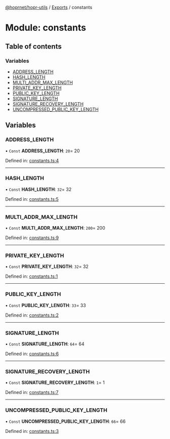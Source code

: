 [@hoprnet/hopr-utils](../README.md) / [Exports](../modules.md) / constants

# Module: constants

## Table of contents

### Variables

- [ADDRESS_LENGTH](constants.md#address_length)
- [HASH_LENGTH](constants.md#hash_length)
- [MULTI_ADDR_MAX_LENGTH](constants.md#multi_addr_max_length)
- [PRIVATE_KEY_LENGTH](constants.md#private_key_length)
- [PUBLIC_KEY_LENGTH](constants.md#public_key_length)
- [SIGNATURE_LENGTH](constants.md#signature_length)
- [SIGNATURE_RECOVERY_LENGTH](constants.md#signature_recovery_length)
- [UNCOMPRESSED_PUBLIC_KEY_LENGTH](constants.md#uncompressed_public_key_length)

## Variables

### ADDRESS_LENGTH

• `Const` **ADDRESS_LENGTH**: `20`= 20

Defined in: [constants.ts:4](https://github.com/hoprnet/hoprnet/blob/448a47a/packages/utils/src/constants.ts#L4)

---

### HASH_LENGTH

• `Const` **HASH_LENGTH**: `32`= 32

Defined in: [constants.ts:5](https://github.com/hoprnet/hoprnet/blob/448a47a/packages/utils/src/constants.ts#L5)

---

### MULTI_ADDR_MAX_LENGTH

• `Const` **MULTI_ADDR_MAX_LENGTH**: `200`= 200

Defined in: [constants.ts:9](https://github.com/hoprnet/hoprnet/blob/448a47a/packages/utils/src/constants.ts#L9)

---

### PRIVATE_KEY_LENGTH

• `Const` **PRIVATE_KEY_LENGTH**: `32`= 32

Defined in: [constants.ts:1](https://github.com/hoprnet/hoprnet/blob/448a47a/packages/utils/src/constants.ts#L1)

---

### PUBLIC_KEY_LENGTH

• `Const` **PUBLIC_KEY_LENGTH**: `33`= 33

Defined in: [constants.ts:2](https://github.com/hoprnet/hoprnet/blob/448a47a/packages/utils/src/constants.ts#L2)

---

### SIGNATURE_LENGTH

• `Const` **SIGNATURE_LENGTH**: `64`= 64

Defined in: [constants.ts:6](https://github.com/hoprnet/hoprnet/blob/448a47a/packages/utils/src/constants.ts#L6)

---

### SIGNATURE_RECOVERY_LENGTH

• `Const` **SIGNATURE_RECOVERY_LENGTH**: `1`= 1

Defined in: [constants.ts:7](https://github.com/hoprnet/hoprnet/blob/448a47a/packages/utils/src/constants.ts#L7)

---

### UNCOMPRESSED_PUBLIC_KEY_LENGTH

• `Const` **UNCOMPRESSED_PUBLIC_KEY_LENGTH**: `66`= 66

Defined in: [constants.ts:3](https://github.com/hoprnet/hoprnet/blob/448a47a/packages/utils/src/constants.ts#L3)
